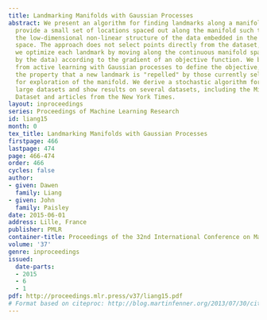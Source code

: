 ```yaml
---
title: Landmarking Manifolds with Gaussian Processes
abstract: We present an algorithm for finding landmarks along a manifold. These landmarks
  provide a small set of locations spaced out along the manifold such that they capture
  the low-dimensional non-linear structure of the data embedded in the high-dimensional
  space. The approach does not select points directly from the dataset, but instead
  we optimize each landmark by moving along the continuous manifold space (as approximated
  by the data) according to the gradient of an objective function. We borrow ideas
  from active learning with Gaussian processes to define the objective, which has
  the property that a new landmark is "repelled" by those currently selected, allowing
  for exploration of the manifold. We derive a stochastic algorithm for learning with
  large datasets and show results on several datasets, including the Million Song
  Dataset and articles from the New York Times.
layout: inproceedings
series: Proceedings of Machine Learning Research
id: liang15
month: 0
tex_title: Landmarking Manifolds with Gaussian Processes
firstpage: 466
lastpage: 474
page: 466-474
order: 466
cycles: false
author:
- given: Dawen
  family: Liang
- given: John
  family: Paisley
date: 2015-06-01
address: Lille, France
publisher: PMLR
container-title: Proceedings of the 32nd International Conference on Machine Learning
volume: '37'
genre: inproceedings
issued:
  date-parts:
  - 2015
  - 6
  - 1
pdf: http://proceedings.mlr.press/v37/liang15.pdf
# Format based on citeproc: http://blog.martinfenner.org/2013/07/30/citeproc-yaml-for-bibliographies/
---
```

